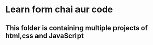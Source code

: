# Learn form chai aur code

## This folder is containing multiple projects of html,css and JavaScript